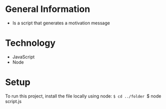 # General Information
+ Is a script that generates a motivation message
# Technology
+ JavaScript
+ Node
# Setup
To run this project, install the file locally using node:
`$ cd ../folder
`$ node script.js
